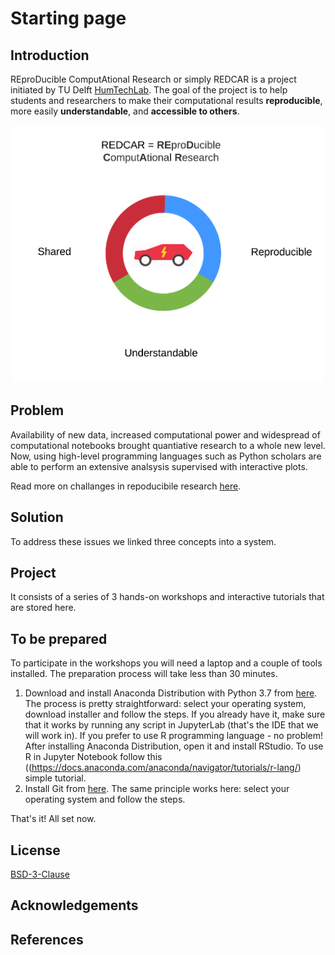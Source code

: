 # Starting page

## Introduction
REproDucible ComputAtional Research or simply REDCAR is a project initiated by TU Delft [HumTechLab](https://www.tudelft.nl/tbm/over-de-faculteit/afdelingen/multi-actor-systems/research/humtech-lab/humtech-lab/). The goal of the project is to help students and researchers to make their computational results __reproducible__, more easily __understandable__, and __accessible to others__.
<p align="center">
  <img width="500" src=".gitbook/assets/project-idea.png">
</p>

## Problem
Availability of new data, increased computational power and widespread of computational notebooks brought quantiative research to a whole new level. Now, using high-level programming languages such as Python scholars are able to perform an extensive analsysis supervised with interactive plots.

Read more on challanges in repoducibile research [here](https://www.nature.com/collections/prbfkwmwvz).

## Solution
To address these issues we linked three concepts into a system.

## Project
It consists of a series of 3 hands-on workshops and interactive tutorials that are stored here.

## To be prepared
To participate in the workshops you will need a laptop and a couple of tools installed. The preparation process will take less than 30 minutes.

1. Download and install Anaconda Distribution with Python 3.7 from [here](https://www.anaconda.com/distribution/). The process is pretty straightforward: select your operating system, download installer and follow the steps. If you already have it, make sure that it works by running any script in JupyterLab (that's the IDE that we will work in). If you prefer to use R programming language - no problem! After installing Anaconda Distribution, open it and install RStudio. To use R in Jupyter Notebook follow this ((https://docs.anaconda.com/anaconda/navigator/tutorials/r-lang/) simple tutorial. 
2. Install Git from [here](https://git-scm.com/downloads). The same principle works here: select your operating system and follow the steps.

That's it! All set now.

## License
[BSD-3-Clause](https://opensource.org/licenses/BSD-3-Clause)

## Acknowledgements

## References
